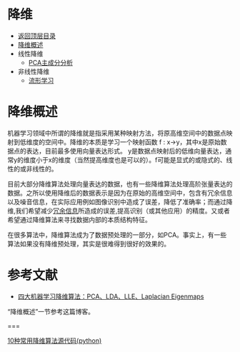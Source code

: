 # 降维

* [返回顶层目录](../../README.md)
* [降维概述](#流降维概述)
* 线性降维
  * [PCA主成分分析](principal-component-analysis.md)
* 非线性降维
  * [流形学习](manifold-learning.md)





# 降维概述

机器学习领域中所谓的降维就是指采用某种映射方法，将原高维空间中的数据点映射到低维度的空间中。降维的本质是学习一个映射函数 f : x->y，其中x是原始数据点的表达，目前最多使用向量表达形式。 y是数据点映射后的低维向量表达，通常y的维度小于x的维度（当然提高维度也是可以的）。f可能是显式的或隐式的、线性的或非线性的。

目前大部分降维算法处理向量表达的数据，也有一些降维算法处理高阶张量表达的数据。之所以使用降维后的数据表示是因为在原始的高维空间中，包含有冗余信息以及噪音信息，在实际应用例如图像识别中造成了误差，降低了准确率；而通过降维,我们希望减少[冗余信息](http://www.hudong.com/wiki/%E5%86%97%E4%BD%99%E4%BF%A1%E6%81%AF)所造成的误差,提高识别（或其他应用）的精度。又或者希望通过降维算法来寻找数据内部的本质结构特征。

在很多算法中，降维算法成为了数据预处理的一部分，如PCA。事实上，有一些算法如果没有降维预处理，其实是很难得到很好的效果的。



# 参考文献

* [四大机器学习降维算法：PCA、LDA、LLE、Laplacian Eigenmaps](http://dataunion.org/13451.html)

“降维概述”一节参考这篇博客。





===

[10种常用降维算法源代码(python)](https://mp.weixin.qq.com/s/W1i9ITXPtbUkyzYYAe_JIQ)

